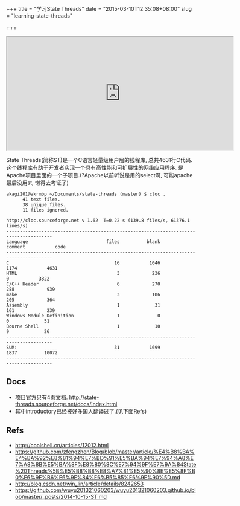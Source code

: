 +++
title = "学习State Threads"
date = "2015-03-10T12:35:08+08:00"
slug = "learning-state-threads"

+++

<iframe src="https://atlas.mindmup.com/akagi201/learning_state_threads/index.html" width="600" height="300"></iframe>

State Threads(简称ST)是一个C语言轻量级用户层的线程库, 总共4631行C代码. 这个线程库有助于开发者实现一个具有高性能和可扩展性的网络应用程序. 是Apache项目里面的一个子项目.(?Apache以前听说是用的select啊, 可能apache最后没用st, 懒得去考证了)

```
akagi201@akrmbp ~/Documents/state-threads (master) $ cloc .
      41 text files.
      38 unique files.
      11 files ignored.

http://cloc.sourceforge.net v 1.62  T=0.22 s (139.8 files/s, 61376.1 lines/s)
---------------------------------------------------------------------------------------
Language                             files          blank        comment           code
---------------------------------------------------------------------------------------
C                                       16           1046           1174           4631
HTML                                     3            236              0           3822
C/C++ Header                             6            270            288            939
make                                     3            106            205            364
Assembly                                 1             31            161            239
Windows Module Definition                1              0              0             51
Bourne Shell                             1             10              9             26
---------------------------------------------------------------------------------------
SUM:                                    31           1699           1837          10072
---------------------------------------------------------------------------------------
```

## Docs
* 项目官方只有4页文档. <http://state-threads.sourceforge.net/docs/index.html>
* 其中introductory已经被好多国人翻译过了.(见下面Refs)

## Refs
* <http://coolshell.cn/articles/12012.html>
* <https://github.com/zfengzhen/Blog/blob/master/article/%E4%B8%BA%E4%BA%92%E8%81%94%E7%BD%91%E5%BA%94%E7%94%A8%E7%A8%8B%E5%BA%8F%E8%80%8C%E7%94%9F%E7%9A%84State%20Threads%5B%E5%B8%B8%E8%A7%81%E5%90%8E%E5%8F%B0%E6%9E%B6%E6%9E%84%E6%B5%85%E6%9E%90%5D.md>
* <http://blog.csdn.net/win_lin/article/details/8242653>
* <https://github.com/wuyu201321060203/wuyu201321060203.github.io/blob/master/_posts/2014-10-15-ST.md>